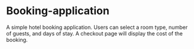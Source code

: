 # Booking-application

A simple hotel booking application. Users can select a room type, number of guests, and days of stay. A checkout page will display the cost of the booking.
